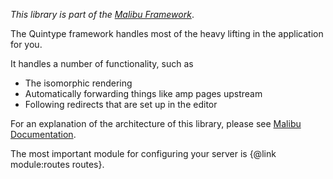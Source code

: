 *This library is part of the [Malibu Framework](https://developers.quintype.com/malibu)*.

The Quintype framework handles most of the heavy lifting in the application for you.

It handles a number of functionality, such as
* The isomorphic rendering
* Automatically forwarding things like amp pages upstream
* Following redirects that are set up in the editor

For an explanation of the architecture of this library, please see [Malibu Documentation](https://developers.quintype.com/malibu/isomorphic-rendering).

The most important module for configuring your server is {@link module:routes routes}.
